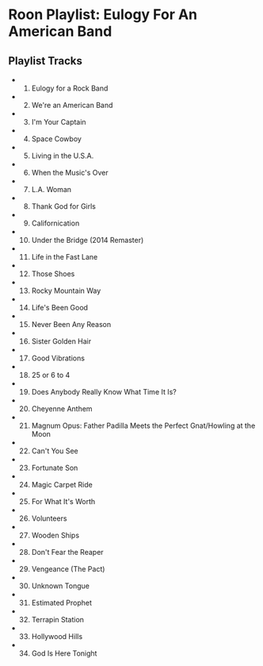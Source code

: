 # Roon Playlist: Eulogy For An American Band

## Playlist Tracks


- 1. Eulogy for a Rock Band
- 2. We're an American Band
- 3. I'm Your Captain
- 4. Space Cowboy
- 5. Living in the U.S.A.
- 6. When the Music's Over
- 7. L.A. Woman
- 8. Thank God for Girls
- 9. Californication
- 10. Under the Bridge (2014 Remaster)
- 11. Life in the Fast Lane
- 12. Those Shoes
- 13. Rocky Mountain Way
- 14. Life's Been Good
- 15. Never Been Any Reason
- 16. Sister Golden Hair
- 17. Good Vibrations
- 18. 25 or 6 to 4
- 19. Does Anybody Really Know What Time It Is?
- 20. Cheyenne Anthem
- 21. Magnum Opus: Father Padilla Meets the Perfect Gnat/Howling at the Moon
- 22. Can't You See
- 23. Fortunate Son
- 24. Magic Carpet Ride
- 25. For What It's Worth
- 26. Volunteers
- 27. Wooden Ships
- 28. Don't Fear the Reaper
- 29. Vengeance (The Pact)
- 30. Unknown Tongue
- 31. Estimated Prophet
- 32. Terrapin Station
- 33. Hollywood Hills
- 34. God Is Here Tonight


